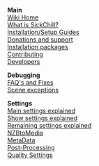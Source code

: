 **Main**<br/>
[Wiki Home](https://github.com/SickChill/SickChill/wiki)  
[What is SickChill?](What-is-SickChill)  
[Installation/Setup Guides](Installation-&-Configuration-Guides)  
[Donations and support](Donations)  
[Installation packages](SickChill-installation-packages)  
[Contributing](Contributing)  
[Developers](Developers)  

**Debugging**<br/>
[FAQ's and Fixes](FAQs-and-Fixes)  
[Scene exceptions](Scene-exceptions-and-numbering)  

**Settings**<br/>
[Main settings explained](Settings-explained)  
[Show settings explained](Show-settings-explained)    
[Remaining settings explained](Remaining-settings-explained)  
[NZBtoMedia](NZBtoMedia)  
[MetaData](MetaData)  
[Post-Processing](Post-Processing)  
[Quality Settings](Quality-Settings)  
